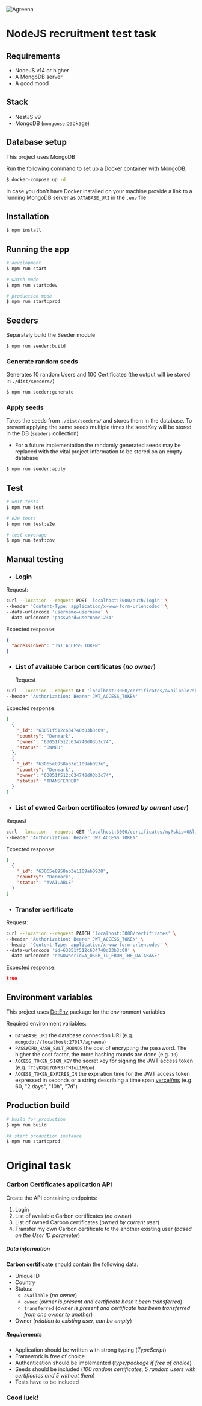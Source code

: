 ![Agreena](https://agreena.com/wp-content/uploads/2021/06/agreena-logo.svg)

# NodeJS recruitment test task

## Requirements

- NodeJS v14 or higher
- A MongoDB server
- A good mood

## Stack

- NestJS v9
- MongoDB (`mongoose` package)

## Database setup

This project uses MongoDB

Run the following command to set up a Docker container with MongoDB.

```bash
$ docker-compose up -d
```

In case you don't have Docker installed on your machine provide a link to a running MongoDB server as `DATABASE_URI` in
the `.env` file

## Installation

```bash
$ npm install
```

## Running the app

```bash
# development
$ npm run start

# watch mode
$ npm run start:dev

# production mode
$ npm run start:prod
```

## Seeders

Separately build the Seeder module

```bash
$ npm run seeder:build
```

### Generate random seeds

Generates 10 random Users and 100 Certificates (the output will be stored in `./dist/seeders/`)

```bash
$ npm run seeder:generate
```

### Apply seeds

Takes the seeds from `./dist/seeders/` and stores them in the database.
To prevent applying the same seeds multiple times the seedKey will be stored in the DB (`seeders` collection)

* For a future implementation the randomly generated seeds may be replaced with the vital project information to be
  stored on an empty database

```bash
$ npm run seeder:apply
```

## Test

```bash
# unit tests
$ npm run test

# e2e tests
$ npm run test:e2e

# test coverage
$ npm run test:cov
```

## Manual testing

- ### Login

Request:

```bash
curl --location --request POST 'localhost:3000/auth/login' \
--header 'Content-Type: application/x-www-form-urlencoded' \
--data-urlencode 'username=username' \
--data-urlencode 'password=username1234'
```

Expected response:

```JSON
{
  "accessToken": "JWT_ACCESS_TOKEN"
}
```

- ### List of available Carbon certificates (*no owner*)
  Request

```bash
curl --location --request GET 'localhost:3000/certificates/available?skip=0&limit=10' \
--header 'Authorization: Bearer JWT_ACCESS_TOKEN'
```

Expected response:

```JSON
[
  {
    "_id": "63051f512c634740d03b3c09",
    "country": "Denmark",
    "owner": "63051f512c634740d03b3c74",
    "status": "OWNED"
  },
  {
    "_id": "63065e8958ab3e1109ab093e",
    "country": "Denmark",
    "owner": "63051f512c634740d03b3c74",
    "status": "TRANSFERRED"
  }
]
```

- ### List of owned Carbon certificates (*owned by current user*)
Request

```bash
curl --location --request GET 'localhost:3000/certificates/my?skip=0&limit=10' \
--header 'Authorization: Bearer JWT_ACCESS_TOKEN'
```

Expected response:

```JSON
[
  {
    "_id": "63065e8958ab3e1109ab0938",
    "country": "Denmark",
    "status": "AVAILABLE"
  }
]

```

- ### Transfer certificate

Request:

```bash
curl --location --request PATCH 'localhost:3000/certificates' \
--header 'Authorization: Bearer JWT_ACCESS_TOKEN' \
--header 'Content-Type: application/x-www-form-urlencoded' \
--data-urlencode 'id=63051f512c634740d03b3c09' \
--data-urlencode 'newOwnerId=A_USER_ID_FROM_THE_DATABASE'
```

Expected response:

```JSON
true
```

## Environment variables

This project uses [DotEnv](https://github.com/motdotla/dotenv) package for the environment variables

Required environment variables:

- `DATABASE_URI` the database connection URI (e.g. `mongodb://localhost:27017/agreena`)
- `PASSWORD_HASH_SALT_ROUNDS` the cost of encrypting the password. The higher the cost factor, the more hashing rounds
  are done (e.g. `10`)
- `ACCESS_TOKEN_SIGN_KEY` the secret key for signing the JWT access token (e.g. `fTJyKX@b?QNR3)THIui1RMpn`)
- `ACCESS_TOKEN_EXPIRES_IN` the expiration time for the JWT access token expressed in seconds or a string describing a
  time span [vercel/ms](https://github.com/vercel/ms) (e.g. 60, "2 days", "10h", "7d")

## Production build

```bash
# build for production
$ npm run build

## start production instance
$ npm run start:prod
```

# Original task

### Carbon Certificates application API

Create the API containing endpoints:

1. Login
2. List of available Carbon certificates (*no owner*)
3. List of owned Carbon certificates (*owned by current user*)
4. Transfer my own Carbon certificate to the another existing user (*based on the User ID parameter*)

##### Data information

**Carbon certificate** should contain the following data:

- Unique ID
- Country
- Status:
    - `available` (*no owner*)
    - `owned` (*owner is present and certificate hasn't been transferred*)
    - `transferred` (*owner is present and certificate has been transferred from one owner to another*)
- Owner (*relation to existing user, can be empty*)

##### Requirements

- Application should be written with strong typing (*TypeScript*)
- Framework is free of choice
- Authentication should be implemented (*type/package if free of choice*)
- Seeds should be included (*100 random certificates, 5 random users with certificates and 5 without them*)
- Tests have to be included

### Good luck!
